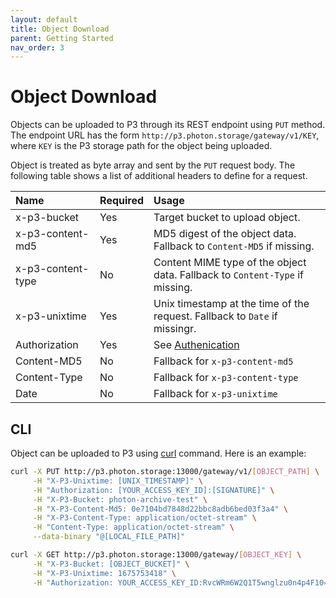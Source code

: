 ```yaml
---
layout: default
title: Object Download
parent: Getting Started
nav_order: 3
---
```


# Object Download

Objects can be uploaded to P3 through its REST endpoint using `PUT` method. The endpoint URL has the form `http://p3.photon.storage/gateway/v1/KEY`, where `KEY` is the P3 storage path for the object being uploaded.

Object is treated as byte array and sent by the `PUT` request body. The following table shows a list of additional headers to define for a request.

| Name              | Required | Usage                           |
|:------------------|:---------|:--------------------------------|
| x-p3-bucket       |  Yes     | Target bucket to upload object. |
| x-p3-content-md5  |  Yes     | MD5 digest of the object data. Fallback to `Content-MD5` if missing. |
| x-p3-content-type |  No      | Content MIME type of the object data. Fallback to `Content-Type` if missing. |
| x-p3-unixtime     |  Yes     | Unix timestamp at the time of the request. Fallback to `Date` if missingr. |
| Authorization     |  Yes     | See [Authenication](/docs/getting-started/auth.html) |
| Content-MD5       |  No      | Fallback for `x-p3-content-md5` |
| Content-Type      |  No      | Fallback for `x-p3-content-type` |
| Date              |  No      | Fallback for `x-p3-unixtime` |

## CLI

Object can be uploaded to P3 using [curl](https://curl.se/) command. Here is an example:
```bash
curl -X PUT http://p3.photon.storage:13000/gateway/v1/[OBJECT_PATH] \
     -H "X-P3-Unixtime: [UNIX_TIMESTAMP]" \
     -H "Authorization: [YOUR_ACCESS_KEY_ID]:[SIGNATURE]" \
     -H "X-P3-Bucket: photon-archive-test" \
     -H "X-P3-Content-Md5: 0e7104bd7848d22bbc8adb6bed03f3a4" \
     -H "X-P3-Content-Type: application/octet-stream" \
     -H "Content-Type: application/octet-stream" \
     --data-binary "@[LOCAL_FILE_PATH]"
```

```bash
curl -X GET http://p3.photon.storage:13000/gateway/[OBJECT_KEY] \
     -H "X-P3-Bucket: [OBJECT_BUCKET]" \
     -H "X-P3-Unixtime: 1675753418" \
     -H "Authorization: YOUR_ACCESS_KEY_ID:RvcWRm6W2Q1T5wnglzu0n4p4F10="
```
